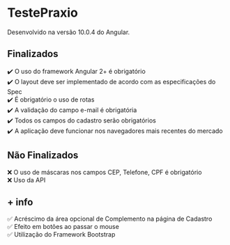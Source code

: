 # TestePraxio

Desenvolvido na versão 10.0.4 do Angular.

## Finalizados
:heavy_check_mark: O uso do framework Angular 2+ é obrigatório <br />
:heavy_check_mark: O layout deve ser implementado de acordo com as especificações do Spec<br />
:heavy_check_mark: É obrigatório o uso de rotas<br />
:heavy_check_mark: A validação do campo e-mail é obrigatória<br />
:heavy_check_mark: Todos os campos do cadastro serão obrigatórios<br />
:heavy_check_mark: A aplicação deve funcionar nos navegadores mais recentes do mercado<br />

## Não Finalizados
:x: O uso de máscaras nos campos CEP, Telefone, CPF é obrigatório<br />
:x: Uso da API

## + info
:white_check_mark: Acréscimo da área opcional de Complemento na página de Cadastro<br />
:white_check_mark: Efeito em botões ao passar o mouse<br />
:white_check_mark: Utilização do Framework Bootstrap